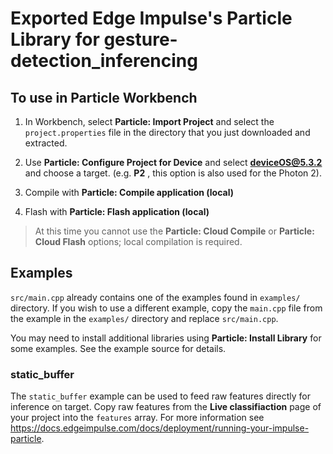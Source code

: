 # Exported Edge Impulse's Particle Library for gesture-detection_inferencing

## To use in Particle Workbench

1. In Workbench, select **Particle: Import Project** and select the `project.properties` file in the directory that you just downloaded and extracted.

1. Use **Particle: Configure Project for Device** and select **deviceOS@5.3.2** and choose a target. (e.g. **P2** , this option is also used for the Photon 2).

1. Compile with  **Particle: Compile application (local)**

1. Flash with **Particle: Flash application (local)**


> At this time you cannot use the **Particle: Cloud Compile** or **Particle: Cloud Flash** options; local compilation is required.

## Examples

`src/main.cpp` already contains one of the examples found in `examples/` directory.  If
you wish to use a different example, copy the `main.cpp` file from the example
in the `examples/` directory and replace `src/main.cpp`.

You may need to install additional libraries using **Particle: Install Library**
for some examples. See the example source for details.

### static_buffer

The `static_buffer` example can be used to feed raw features directly for
inference on target.  Copy raw features from the **Live classifiaction** page of
your project into the `features` array. For more information see
https://docs.edgeimpulse.com/docs/deployment/running-your-impulse-particle.
